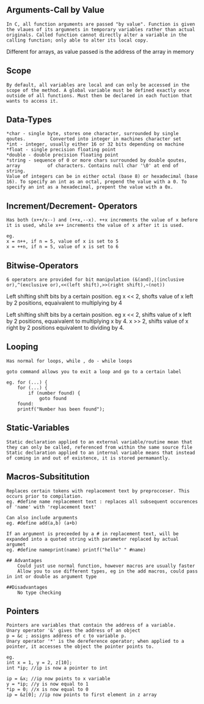## Arguments-Call by Value
	In C, all function arguments are passed "by value". Function is given the vlaues of its argumnets in temporary variables rather than actual originals. Called function cannot directly alter a variable in the calling function; only able to alter its local copy.

Different for arrays, as value passed is the address of the array in memory

## Scope
	By default, all variables are local and can only be accessed in the scope of the method. A global variable must be defined exactly once outside of all functions. Must then be declared in each fuction that wants to access it.

## Data-Types
	*char - single byte, stores one character, surrounded by single qoutes.   		Converted into integer in machines character set
	*int - integer, usually either 16 or 32 bits depending on machine
	*float - single precision floating point
	*double - double precision floating point
	*string - sequence of 0 or more chars surrounded by double qoutes, array 		  of characters. Contains null char '\0' at end of string.
	Value of integers can be in either octal (base 8) or hexadecimal (base 16). To specify an int as an octal, prepend the value with a 0. To specify an int as a hexadecimal, prepent the value with a 0x.

	
## Increment/Decrement- Operators
	
	Has both (x++/x--) and (++x,--x). ++x increments the value of x before it is used, while x++ increments the value of x after it is used. 

	eg.
	x = n++, if n = 5, value of x is set to 5
	x = ++n, if n = 5, value of x is set to 6

## Bitwise-Operators
	6 operators are provided for bit manipulation (&(and),|(inclusive or),^(exclusive or),<<(left shift),>>(right shift),~(not))

Left shifting shift bits by a certain position. eg x << 2, shofts value of x left by 2 positions, equaivalent to multiplying by 4

Left shifting shift bits by a certain position. eg x << 2, shifts value of x left by 2 positions, equaivalent to multiplying x by 4. x >> 2, shifts value of x right by 2 positions equivalent to dividing by 4.

## Looping
	Has normal for loops, while , do - while loops

	goto command allows you to exit a loop and go to a certain label
	
	eg. for (...) {
		for (...) {
			if (number found) {
				goto found
	    found:	
		printf("Number has been found");

## Static-Variables
	Static declaration applied to an external variable/routine mean that they can only be called, referenced from within the same source file
	Static declaration applied to an internal variable means that instead of coming in and out of existence, it is stored permamantly.

## Macros-Subsititution
	Replaces certain tokens with replacement text by preprocceser. This occurs prior to compilation.
	eg. #define name replacement text : replaces all subsequent occurences of 'name' with 'replacement text'

	Can also include arguments
	eg. #define add(a,b) (a+b)

	If an argument is preceeded by a # in replacement text, will be expanded into a quoted string with parameter replaced by actual argumet
	eg. #define nameprint(name) printf("hello" " #name)

	## Advantages	
		Could just use normal function, however macros are usually faster	
		Allow you to use different types, eg in the add macros, could pass in int or double as argument type
	
	##Disadvantages
		No type checking

## Pointers
	Pointers are variables that contain the address of a variable.
	Unary operator '&' gives the address of an object
	p = &c ; assigns address of c to variable p.
	Unary operator '*' is the dereference operator; when applied to a pointer, it accesses the object the pointer points to.

	eg.
	int x = 1, y = 2, z[10];
	int *ip; //ip is now a pointer to int
	
	ip = &x; //ip now points to x variable
	y = *ip; //y is now equal to 1
	*ip = 0; //x is now equal to 0
	ip = &z[0]; //ip now points to first element in z array
